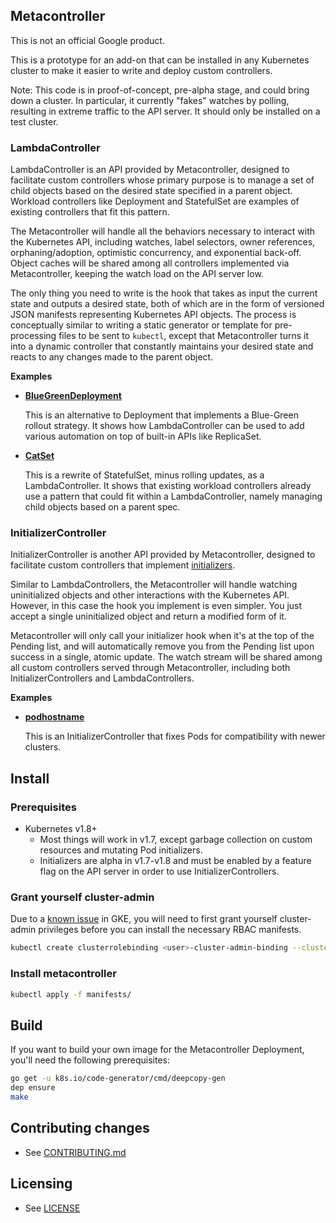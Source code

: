 ## Metacontroller

This is not an official Google product.

This is a prototype for an add-on that can be installed in any Kubernetes cluster to make it easier
to write and deploy custom controllers.

Note: This code is in proof-of-concept, pre-alpha stage, and could bring down a cluster.
In particular, it currently "fakes" watches by polling, resulting in extreme traffic to the API
server. It should only be installed on a test cluster.

### LambdaController

LambdaController is an API provided by Metacontroller, designed to facilitate custom controllers
whose primary purpose is to manage a set of child objects based on the desired state specified
in a parent object.
Workload controllers like Deployment and StatefulSet are examples of existing controllers
that fit this pattern.

The Metacontroller will handle all the behaviors necessary to interact with the Kubernetes API,
including watches, label selectors, owner references, orphaning/adoption, optimistic concurrency,
and exponential back-off. Object caches will be shared among all controllers implemented via
Metacontroller, keeping the watch load on the API server low.

The only thing you need to write is the hook that takes as input the current state and outputs a
desired state, both of which are in the form of versioned JSON manifests representing Kubernetes
API objects.
The process is conceptually similar to writing a static generator or template for pre-processing
files to be sent to `kubectl`, except that Metacontroller turns it into a dynamic controller that
constantly maintains your desired state and reacts to any changes made to the parent object.

**Examples**

* [**BlueGreenDeployment**](https://github.com/GoogleCloudPlatform/kube-metacontroller/tree/master/examples/bluegreen)

  This is an alternative to Deployment that implements a Blue-Green rollout
  strategy.
  It shows how LambdaController can be used to add various automation on top of
  built-in APIs like ReplicaSet.

* [**CatSet**](https://github.com/GoogleCloudPlatform/kube-metacontroller/tree/master/examples/catset)

  This is a rewrite of StatefulSet, minus rolling updates, as a LambdaController.
  It shows that existing workload controllers already use a pattern that could
  fit within a LambdaController, namely managing child objects based on a parent
  spec.
  

### InitializerController

InitializerController is another API provided by Metacontroller, designed to facilitate custom
controllers that implement [initializers](https://kubernetes.io/docs/admin/extensible-admission-controllers/#initializers).

Similar to LambdaControllers, the Metacontroller will handle watching uninitialized objects and
other interactions with the Kubernetes API. However, in this case the hook you implement is even
simpler. You just accept a single uninitialized object and return a modified form of it.

Metacontroller will only call your initializer hook when it's at the top of the Pending list,
and will automatically remove you from the Pending list upon success in a single, atomic update.
The watch stream will be shared among all custom controllers served through Metacontroller,
including both InitializerControllers and LambdaControllers.

**Examples**

* [**podhostname**](https://github.com/GoogleCloudPlatform/kube-metacontroller/tree/master/examples/initializer)

  This is an InitializerController that fixes Pods for compatibility with newer
  clusters.

## Install

### Prerequisites

* Kubernetes v1.8+
  * Most things will work in v1.7, except garbage collection on custom resources
    and mutating Pod initializers.
  * Initializers are alpha in v1.7-v1.8 and must be enabled by a feature flag on
    the API server in order to use InitializerControllers.

### Grant yourself cluster-admin

Due to a [known issue](https://cloud.google.com/container-engine/docs/role-based-access-control#defining_permissions_in_a_role)
in GKE, you will need to first grant yourself cluster-admin privileges before you can install the
necessary RBAC manifests.

```sh
kubectl create clusterrolebinding <user>-cluster-admin-binding --clusterrole=cluster-admin --user=<user>@<domain>
```

### Install metacontroller

```sh
kubectl apply -f manifests/
```

## Build

If you want to build your own image for the Metacontroller Deployment,
you'll need the following prerequisites:

```sh
go get -u k8s.io/code-generator/cmd/deepcopy-gen
dep ensure
make
```

## Contributing changes

* See [CONTRIBUTING.md](CONTRIBUTING.md)

## Licensing

* See [LICENSE](LICENSE)
